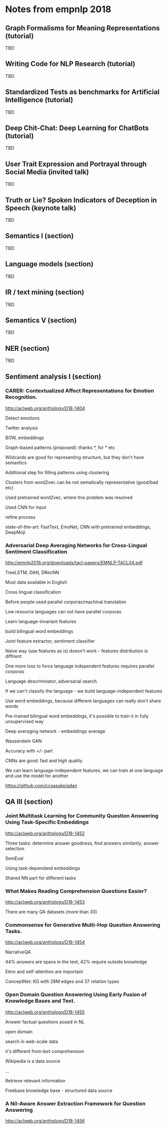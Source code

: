 # Notes from empnlp 2018

## Graph Formalisms for Meaning Representations (tutorial)

TBD

## Writing Code for NLP Research (tutorial)

TBD

## Standardized Tests as benchmarks for Artificial Intelligence (tutorial)

TBD

## Deep Chit-Chat: Deep Learning for ChatBots (tutorial)

TBD

## User Trait Expression and Portrayal through Social Media (invited talk)

TBD

## Truth or Lie? Spoken Indicators of Deception in Speech (keynote talk)

TBD

## Semantics I (section)

TBD

## Language models (section)

TBD

## IR / text mining (section)

TBD

##  Semantics V (section)

TBD

## NER (section)

TBD

## Sentiment analysis I (section)

### CARER: Contextualized Affect Representations for Emotion Recognition.

http://aclweb.org/anthology/D18-1404

Detect emotions

Twitter analysis

BOW, embeddings

Graph-based patterns (proposed): thanks \*, for \* etc

Wildcards are good for representing structure, but they don't have semantics

Additional step for filling patterns using clustering

Clusters from word2vec can be not sematically representative (good/bad etc)

Used pretrained word2vec, where this problem was resolved

Used CNN for input

refine process

state-of-the-art: FastText, EmoNet, CNN with pretrained embeddings, DeepMoji

### Adversarial Deep Averaging Networks for Cross-Lingual Sentiment Classification

http://emnlp2018.org/downloads/tacl-papers/EMNLP-TACL04.pdf

TreeLSTM, DAN, DRecNN

Most data available in English

Cross lingual classification

Before people used parallel corporas/machinal translation

Low resource languages can not have parallel corporas

Learn language-invariant features

build bilingual word embeddings

Joint feature extractor, sentiment classifier

Naive way (use features as is) doesn't work - features distribution is diffirent

One more loss to force language independent features requires parallel corporas

Language descriminator, adversarial search

If we can't classify the language - we build language-independent features

Use word embeddings, because different languages can really don't share words

Pre-trained bilingual word embeddings, it's possible to train it in fully unsupervised way

Deep averaging network - embeddings average

Wasserstein GAN

Accuracy with +/- part

CNNs are good: fast and high quality

We can learn language-independent features, we can train at one language and use the model for another

https://github.com/ccsasuke/adan

## QA III (section)

### Joint Multitask Learning for Community Question Answering Using Task-Specific Embeddings

http://aclweb.org/anthology/D18-1452

Three tasks: determine answer goodness, find answers similarity, answer selection

SemEval

Using task-dependand embeddings

Shared NN part for different tasks

### What Makes Reading Comprehension Questions Easier?

http://aclweb.org/anthology/D18-1453

There are many QA datasets (more than 30)

### Commonsense for Generative Multi-Hop Question Answering Tasks.

http://aclweb.org/anthology/D18-1454

NarrativeQA

44% answers are spans in the text, 42% require outside knowledge

Elmo and self-attention are important

ConceptNet: KG with 28M edges and 37 relation types

### Open Domain Question Answering Using Early Fusion of Knowledge Bases and Text.

http://aclweb.org/anthology/D18-1455

Answer factual questions posed in NL

open domain

search in web-scale data

it's different from text comprehension

Wikipedia is a data source

...

Retrieve relevant information

Freebase knowledge base - structured data source

### A Nil-Aware Answer Extraction Framework for Question Answering

http://aclweb.org/anthology/D18-1456



